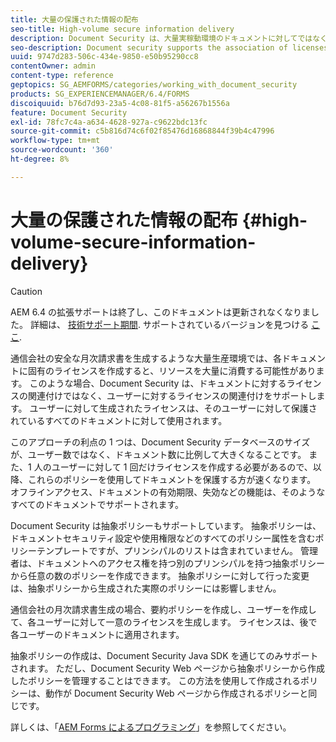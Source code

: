 ```yaml
---
title: 大量の保護された情報の配布
seo-title: High-volume secure information delivery
description: Document Security は、大量実稼動環境のドキュメントに対してではなく、ユーザーに対するライセンスの関連付けをサポートします。
seo-description: Document security supports the association of licenses to users, rather than to the documents in mass production environments.
uuid: 9747d283-506c-434e-9850-e50b95290cc8
contentOwner: admin
content-type: reference
geptopics: SG_AEMFORMS/categories/working_with_document_security
products: SG_EXPERIENCEMANAGER/6.4/FORMS
discoiquuid: b76d7d93-23a5-4c08-81f5-a56267b1556a
feature: Document Security
exl-id: 78fc7c4a-a634-4628-927a-c9622bdc13fc
source-git-commit: c5b816d74c6f02f85476d16868844f39b4c47996
workflow-type: tm+mt
source-wordcount: '360'
ht-degree: 8%

---
```


# 大量の保護された情報の配布 {#high-volume-secure-information-delivery}

>[!CAUTION]
>
>AEM 6.4 の拡張サポートは終了し、このドキュメントは更新されなくなりました。 詳細は、 [技術サポート期間](https://helpx.adobe.com/jp/support/programs/eol-matrix.html). サポートされているバージョンを見つける [ここ](https://experienceleague.adobe.com/docs/?lang=ja).

通信会社の安全な月次請求書を生成するような大量生産環境では、各ドキュメントに固有のライセンスを作成すると、リソースを大量に消費する可能性があります。 このような場合、Document Security は、ドキュメントに対するライセンスの関連付けではなく、ユーザーに対するライセンスの関連付けをサポートします。 ユーザーに対して生成されたライセンスは、そのユーザーに対して保護されているすべてのドキュメントに対して使用されます。

このアプローチの利点の 1 つは、Document Security データベースのサイズが、ユーザー数ではなく、ドキュメント数に比例して大きくなることです。 また、1 人のユーザーに対して 1 回だけライセンスを作成する必要があるので、以降、これらのポリシーを使用してドキュメントを保護する方が速くなります。 オフラインアクセス、ドキュメントの有効期限、失効などの機能は、そのようなすべてのドキュメントでサポートされます。

Document Security は抽象ポリシーもサポートしています。 抽象ポリシーは、ドキュメントセキュリティ設定や使用権限などのすべてのポリシー属性を含むポリシーテンプレートですが、プリンシパルのリストは含まれていません。 管理者は、ドキュメントへのアクセス権を持つ別のプリンシパルを持つ抽象ポリシーから任意の数のポリシーを作成できます。 抽象ポリシーに対して行った変更は、抽象ポリシーから生成された実際のポリシーには影響しません。

通信会社の月次請求書生成の場合、要約ポリシーを作成し、ユーザーを作成して、各ユーザーに対して一意のライセンスを生成します。 ライセンスは、後で各ユーザーのドキュメントに適用されます。

抽象ポリシーの作成は、Document Security Java SDK を通じてのみサポートされます。 ただし、Document Security Web ページから抽象ポリシーから作成したポリシーを管理することはできます。 この方法を使用して作成されるポリシーは、動作が Document Security Web ページから作成されるポリシーと同じです。

詳しくは、「[AEM Forms によるプログラミング](https://www.adobe.com/go/learn_aemforms_programming_63_jp)」を参照してください。
